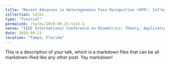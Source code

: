 ```yaml
---
title: "Recent Advances in Heterogeneous Face Recognition (HFR): Infrared-to-Visible Matching"
collection: talks
type: "Tutorial"
permalink: /talks/2019-09-23-talk-1
venue: "IEEE International Conference on Biometrics: Theory, Applications and Systems"
date: 2019-09-23
location: "Tampa, Florida"
---
```


This is a description of your talk, which is a markdown files that can be all markdown-ified like any other post. Yay markdown!
